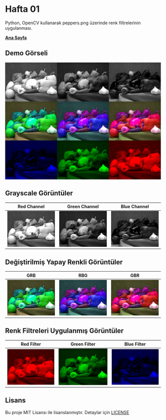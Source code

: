 # Hafta 01

Python, OpenCV kullanarak peppers.png üzerinde renk filtrelerinin uygulanması.

**[Ana Sayfa](..)**

## Demo Görseli

![Demo](output/demo.png)

## Grayscale Görüntüler

| Red Channel                                                    | Green Channel                                                      | Blue Channel                                                     |
| -------------------------------------------------------------- | ------------------------------------------------------------------ | ---------------------------------------------------------------- |
| ![Red Channel](output/grayscale/peppers_red.png) | ![Green Channel](output/grayscale/peppers_green.png) | ![Blue Channel](output/grayscale/peppers_blue.png) |

## Değiştirilmiş Yapay Renkli Görüntüler

| GRB                                                            | RBG                                                            | GBR                                                            |
| -------------------------------------------------------------- | -------------------------------------------------------------- | -------------------------------------------------------------- |
| ![GRB](output/artificial_colors/peppers_grb.png) | ![RBG](output/artificial_colors/peppers_rbg.png) | ![GBR](output/artificial_colors/peppers_gbr.png) |

## Renk Filtreleri Uygulanmış Görüntüler

| Red Filter                                                              | Green Filter                                                                | Blue Filter                                                               |
| ----------------------------------------------------------------------- | --------------------------------------------------------------------------- | ------------------------------------------------------------------------- |
| ![Red Filter](output/color_filter/peppers_red_filter.png) | ![Green Filter](output/color_filter/peppers_green_filter.png) | ![Blue Filter](output/color_filter/peppers_blue_filter.png) |


## Lisans

Bu proje MIT Lisansı ile lisanslanmıştır. Detaylar için [LICENSE](LICENSE)
